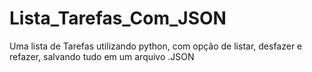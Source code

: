 # Lista_Tarefas_Com_JSON
Uma lista de Tarefas utilizando python, com opção de listar, desfazer e refazer, salvando tudo em um arquivo .JSON
